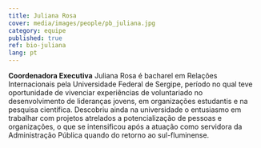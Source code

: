 ```yaml
---
title: Juliana Rosa
cover: media/images/people/pb_juliana.jpg
category: equipe
published: true
ref: bio-juliana
lang: pt
---
```

**Coordenadora Executiva** Juliana Rosa é bacharel em Relações Internacionais pela Universidade Federal de Sergipe, período no qual teve oportunidade de vivenciar experiências de voluntariado no desenvolvimento de lideranças jovens, em organizações estudantis e na pesquisa científica. Descobriu ainda na universidade o entusiasmo em trabalhar com projetos atrelados a potencialização de pessoas e organizações, o que se intensificou após a atuação como servidora da Administração Pública quando do retorno ao sul-fluminense.
